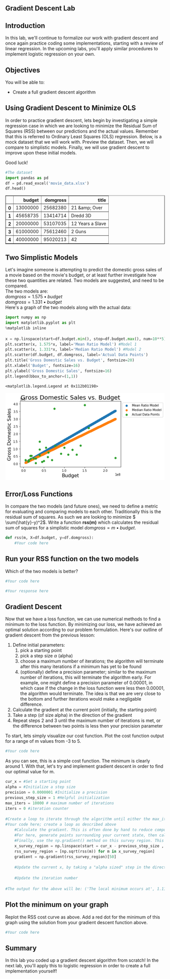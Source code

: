 
## Gradient Descent Lab

## Introduction

In this lab, we'll continue to formalize our work with gradient descent and once again practice coding some implementations, starting with a review of linear regression. In the upcoming labs, you'll apply similar procedures to implement logistic regression on your own.

## Objectives
You will be able to:
* Create a full gradient descent algorithm

## Using Gradient Descent to Minimize OLS

In order to practice gradient descent, lets begin by investigating a simple regression case in which we are looking to minimize the Residual Sum of Squares (RSS) between our predictions and the actual values. Remember that this is referred to Ordinary Least Squares (OLS) regression. Below, is a mock dataset that we will work with. Preview the dataset. Then, we will compare to simplistic models. Finally, we will use gradient descent to improve upon these  initial models.

Good luck!


```python
#The dataset
import pandas as pd
df = pd.read_excel('movie_data.xlsx')
df.head()
```




<div>
<style scoped>
    .dataframe tbody tr th:only-of-type {
        vertical-align: middle;
    }

    .dataframe tbody tr th {
        vertical-align: top;
    }

    .dataframe thead th {
        text-align: right;
    }
</style>
<table border="1" class="dataframe">
  <thead>
    <tr style="text-align: right;">
      <th></th>
      <th>budget</th>
      <th>domgross</th>
      <th>title</th>
    </tr>
  </thead>
  <tbody>
    <tr>
      <th>0</th>
      <td>13000000</td>
      <td>25682380</td>
      <td>21 &amp;amp; Over</td>
    </tr>
    <tr>
      <th>1</th>
      <td>45658735</td>
      <td>13414714</td>
      <td>Dredd 3D</td>
    </tr>
    <tr>
      <th>2</th>
      <td>20000000</td>
      <td>53107035</td>
      <td>12 Years a Slave</td>
    </tr>
    <tr>
      <th>3</th>
      <td>61000000</td>
      <td>75612460</td>
      <td>2 Guns</td>
    </tr>
    <tr>
      <th>4</th>
      <td>40000000</td>
      <td>95020213</td>
      <td>42</td>
    </tr>
  </tbody>
</table>
</div>



## Two Simplistic Models

Let's imagine someone is attempting to predict the domestic gross sales of a movie based on the movie's budget, or at least further investigate how these two quantities are related. Two models are suggested, and need to be compared.  
The two models are:  
$domgross = 1.575 \bullet budget$  
$domgross = 1.331 \bullet budget$  
Here's a graph of the two models along with the actual data:


```python
import numpy as np
import matplotlib.pyplot as plt
%matplotlib inline

x = np.linspace(start=df.budget.min(), stop=df.budget.max(), num=10**5)
plt.scatter(x, 1.575*x, label='Mean Ratio Model') #Model 1
plt.scatter(x, 1.331*x, label='Median Ratio Model') #Model 2
plt.scatter(df.budget, df.domgross, label='Actual Data Points')
plt.title('Gross Domestic Sales vs. Budget', fontsize=20)
plt.xlabel('Budget', fontsize=16)
plt.ylabel('Gross Domestic Sales', fontsize=16)
plt.legend(bbox_to_anchor=(1,1))
```




    <matplotlib.legend.Legend at 0x112b01198>




![png](index_files/index_4_1.png)


## Error/Loss Functions

In compare the two models (and future ones), we need to define a metric for evaluating and comparing models to each other. Traditionally this is the residual sum of squares. As such we are looking to minimize  $ \sum(\hat{y}-y)^2$.
Write a function **rss(m)** which calculates the residual sum of squares for a simplistic model $domgross = m \bullet budget$.


```python
def rss(m, X=df.budget, y=df.domgross):
    #Your code here
```

## Run your RSS function on the two models
Which of the two models is better?


```python
#Your code here
```


```python
#Your response here
```

## Gradient Descent

Now that we have a loss function, we can use numerical methods to find a minimum to the loss function. By minimizing our loss, we have achieved an optimal solution according to our problem formulation. Here's our outline of gradient descent from the previous lesson:  

1. Define initial parameters:
    1. pick a starting point
    2. pick a step size $\alpha$ (alpha)
    3. choose a maximum number of iterations; the algorithm will terminate after this many iterations if a minimum has yet to be found
    4. (optionally) define a precision parameter; similar to the maximum number of iterations, this will terminate the algorithm early. For example, one might define a precision parameter of 0.00001, in which case if the change in the loss function were less then 0.00001, the algorithm would terminate. The idea is that we are very close to the bottom and further iterations would make a negligable difference.
2. Calculate the gradient at the current point (initially, the starting point)
3. Take a step (of size alpha) in the direction of the gradient
4. Repeat steps 2 and 3 until the maximum number of iterations is met, or the difference between two points is less then your precision parameter  

To start, lets simply visualize our cost function. Plot the cost function output for a range of m values from -3 to 5.


```python
#Your code here
```

As you can see, this is a simple cost function. The minimum is clearly around 1. With that, let's try and implement gradient descent in order to find our optimal value for m.


```python
cur_x = #Set a starting point
alpha = #Initialize a step size
precision = 0.0000001 #Initialize a precision
previous_step_size = 1 #Helpful initialization
max_iters = 10000 # maximum number of iterations
iters = 0 #iteration counter

#Create a loop to iterate through the algorithm until either the max_iteration or precision conditions is met
#Your code here; create a loop as described above
    #Calculate the gradient. This is often done by hand to reduce computational complexity.
    #For here, generate points surrounding your current state, then calculate the rss of these points
    #Finally, use the np.gradient() method on this survey region. This code is provided here to ease this portion of the algorithm implementation
    x_survey_region = np.linspace(start = cur_x - previous_step_size , stop = cur_x + previous_step_size , num = 101)
    rss_survey_region = [np.sqrt(rss(m)) for m in x_survey_region]
    gradient = np.gradient(rss_survey_region)[50] 
    
    #Update the current x, by taking a "alpha sized" step in the direction of the gradient

    #Update the iteration number

#The output for the above will be: ('The local minimum occurs at', 1.1124498053361267)
```

## Plot the minimum on your graph
Replot the RSS cost curve as above. Add a red dot for the minimum of this graph using the solution from your gradient descent function above.


```python
#Your code here
```

## Summary 

In this lab you coded up a gradient descent algorithm from scratch! In the next lab, you'll apply this to logistic regression in order to create a full implementation yourself!

